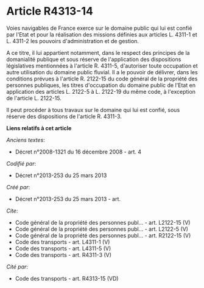 # Article R4313-14

Voies navigables de France exerce sur le domaine public qui lui est confié par l'Etat et pour la réalisation des missions
définies aux articles L. 4311-1 et L. 4311-2 les pouvoirs d'administration et de gestion. 

A ce titre, il lui appartient notamment, dans le respect des principes de la domanialité publique et sous réserve de
l'application des dispositions législatives mentionnées à l'article R. 4311-5, d'autoriser toute occupation et autre
utilisation du domaine public fluvial. Il a le pouvoir de délivrer, dans les conditions prévues à l'article R. 2122-15 du
code général de la propriété des personnes publiques, les titres d'occupation du domaine public de l'Etat en application des
articles L. 2122-5 à L. 2122-19 du même code, à l'exception de l'article L. 2122-15. 

Il peut procéder à tous travaux sur le domaine qui lui est confié, sous réserve des dispositions de l'article R. 4311-3.

**Liens relatifs à cet article**

_Anciens textes_:

  - Décret n°2008-1321 du 16 décembre 2008 - art. 4

_Codifié par_:

  - Décret n°2013-253 du 25 mars 2013

_Créé par_:

  - Décret n°2013-253 du 25 mars 2013 - art.

_Cite_:

  - Code général de la propriété des personnes publ... - art. L2122-15 (V)
  - Code général de la propriété des personnes publ... - art. L2122-5 (V)
  - Code général de la propriété des personnes publ... - art. R2122-15 (V)
  - Code des transports - art. L4311-1 (V)
  - Code des transports - art. L4311-5 (V)
  - Code des transports - art. R4311-3 (V)

_Cité par_:

  - Code des transports - art. R4313-15 (VD)
